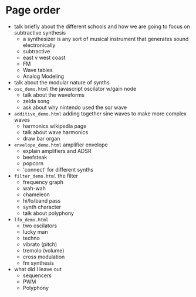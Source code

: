 # Page order
- talk briefly about the different schools and how we are going to focus on
  subtractive synthesis
  - a synthesizer is any sort of musical instrument that generates sound electronically
  - subtractive
  - east v west coast
  - FM
  - Wave tables
  - Analog Modeling
- talk about the modular nature of synths
- `osc_demo.html` the javascript oscilator w/gain node
  - talk about the waveforms
  - zelda song
  - ask about why nintendo used the sqr wave
- `additive_demo.html` adding together sine waves to make more complex waves
  - harmonics wikipedia page
  - talk about wave harmonics
  - draw bar organ
- `envelope_demo.html` amplifier envelope
  - explain amplifiers and ADSR
  - beefsteak
  - popcorn
  - 'connect' for different synths
- `filter_demo.html` the filter
  - frequency graph
  - wah-wah
  - chameleon
  - hi/lo/band pass
  - synth character
  - talk about polyphony
- `lfo_demo.html`
  - two oscilators
  - lucky man
  - techno
  - vibrato (pitch)
  - tremolo (volume)
  - cross modulation
  - fm synthesis
- what did I leave out
  - sequencers
  - PWM
  - Polyphony

